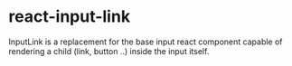 # react-input-link
InputLink is a replacement for the base input react component capable of rendering a child (link, button ..) inside the input itself.
